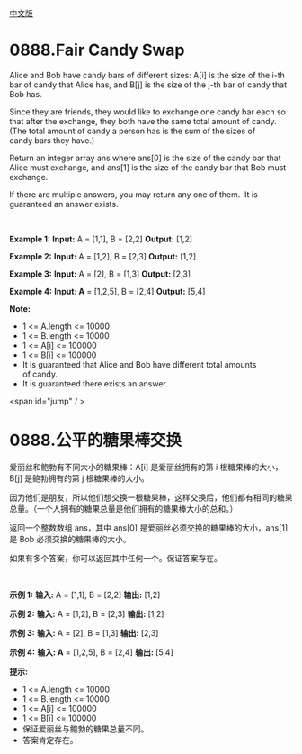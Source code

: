 [中文版](#chinese)
# 0888.Fair Candy Swap
Alice and Bob have candy bars of different sizes: A[i] is the size of the i-th bar of candy that Alice has, and B[j] is the size of the j-th bar of candy that Bob has.

Since they are friends, they would like to exchange one candy bar each so that after the exchange, they both have the same total amount of candy.  (The total amount of candy a person has is the sum of the sizes of candy bars they have.)

Return an integer array ans where ans[0] is the size of the candy bar that Alice must exchange, and ans[1] is the size of the candy bar that Bob must exchange.

If there are multiple answers, you may return any one of them.  It is guaranteed an answer exists.

 

**Example 1:**
**Input:** A = [1,1], B = [2,2]
**Output:** [1,2]

**Example 2:**
**Input:** A = [1,2], B = [2,3]
**Output:** [1,2]

**Example 3:**
**Input:** A = [2], B = [1,3]
**Output:** [2,3]

**Example 4:**
**Input: A** = [1,2,5], B = [2,4]
**Output:** [5,4]
 

**Note:**

* 1 <= A.length <= 10000
* 1 <= B.length <= 10000
* 1 <= A[i] <= 100000
* 1 <= B[i] <= 100000
* It is guaranteed that Alice and Bob have different total amounts of candy.
* It is guaranteed there exists an answer.


<span id="jump" / ></span>
# 0888.公平的糖果棒交换

爱丽丝和鲍勃有不同大小的糖果棒：A[i] 是爱丽丝拥有的第 i 根糖果棒的大小，B[j] 是鲍勃拥有的第 j 根糖果棒的大小。

因为他们是朋友，所以他们想交换一根糖果棒，这样交换后，他们都有相同的糖果总量。（一个人拥有的糖果总量是他们拥有的糖果棒大小的总和。）

返回一个整数数组 ans，其中 ans[0] 是爱丽丝必须交换的糖果棒的大小，ans[1] 是 Bob 必须交换的糖果棒的大小。

如果有多个答案，你可以返回其中任何一个。保证答案存在。

 

**示例 1:**
**输入:** A = [1,1], B = [2,2]
**输出:** [1,2]

**示例 2:**
**输入:** A = [1,2], B = [2,3]
**输出:** [1,2]

**示例 3:**
**输入:** A = [2], B = [1,3]
**输出:** [2,3]

**示例 4:**
**输入: A** = [1,2,5], B = [2,4]
**输出:** [5,4]
 

**提示:**

* 1 <= A.length <= 10000
* 1 <= B.length <= 10000
* 1 <= A[i] <= 100000
* 1 <= B[i] <= 100000
* 保证爱丽丝与鲍勃的糖果总量不同。
* 答案肯定存在。
